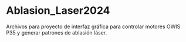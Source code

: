 # Ablasion_Laser2024
Archivos para proyecto de interfaz gráfica para controlar motores OWIS P35 y generar patrones de ablasión láser.  
